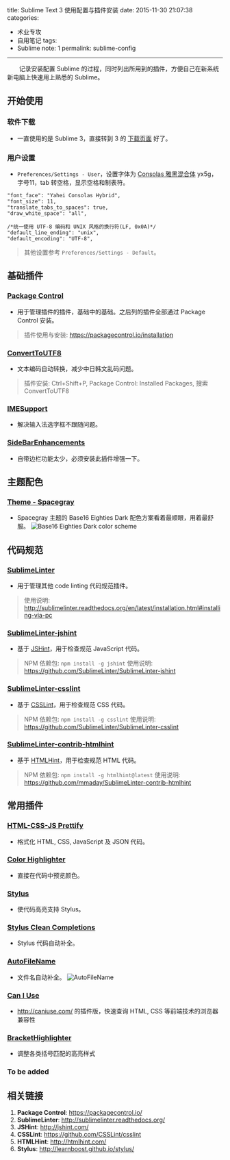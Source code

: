 title: Sublime Text 3 使用配置与插件安装
date: 2015-11-30 21:07:38
categories:
- 术业专攻
- 自用笔记
tags:
- Sublime
note: 1
permalink: sublime-config
---

　　记录安装配置 Sublime 的过程，同时列出所用到的插件，方便自己在新系统新电脑上快速用上熟悉的 Sublime。 

<!-- more -->

## 开始使用

### 软件下载
- 一直使用的是 Sublime 3，直接转到 3 的 [下载页面](http://www.sublimetext.com/3) 好了。

### 用户设置
- `Preferences/Settings - User`，设置字体为 [Consolas 雅黑混合体](http://pan.baidu.com/s/1mglgkSK) yx5g，字号11，tab 转空格，显示空格和制表符。

```
"font_face": "Yahei Consolas Hybrid",
"font_size": 11,
"translate_tabs_to_spaces": true,
"draw_white_space": "all",

/*统一使用 UTF-8 编码和 UNIX 风格的换行符(LF, 0x0A)*/
"default_line_ending": "unix",
"default_encoding": "UTF-8",
```

> 其他设置参考 `Preferences/Settings - Default`。

## 基础插件

### [Package Control](https://packagecontrol.io/)
- 用于管理插件的插件，基础中的基础。之后列的插件全部通过 Package Control 安装。
> 插件使用与安装: <https://packagecontrol.io/installation>

### [Convert​To​UTF8](https://packagecontrol.io/packages/ConvertToUTF8)
- 文本编码自动转换，减少中日韩文乱码问题。
> 插件安装: Ctrl+Shift+P, Package Control: Installed Packages, 搜索 Convert​To​UTF8

### [IMESupport](https://packagecontrol.io/packages/IMESupport)
- 解决输入法选字框不跟随问题。

### [Side​Bar​Enhancements](https://packagecontrol.io/packages/SideBarEnhancements)
- 自带边栏功能太少，必须安装此插件增强一下。

## 主题配色
### [Theme - Spacegray](https://packagecontrol.io/packages/Theme%20-%20Spacegray)
- Spacegray 主题的 Base16 Eighties Dark 配色方案看着最顺眼，用着最舒服。
![Base16 Eighties Dark color scheme](/resources/Base16-Eighties-Dark.jpg)

## 代码规范

### [Sublime​Linter](https://packagecontrol.io/packages/SublimeLinter)
- 用于管理其他 code linting 代码规范插件。
> 使用说明: http://sublimelinter.readthedocs.org/en/latest/installation.html#installing-via-pc

### [Sublime​Linter-jshint](https://packagecontrol.io/packages/SublimeLinter-jshint)
- 基于 [JSHint](http://jshint.com/)，用于检查规范 JavaScript 代码。
> NPM 依赖包: `npm install -g jshint`
> 使用说明: https://github.com/SublimeLinter/SublimeLinter-jshint

### [Sublime​Linter-csslint](https://packagecontrol.io/packages/SublimeLinter-csslint)
- 基于 [CSSLint](https://github.com/CSSLint/csslint)，用于检查规范 CSS 代码。
> NPM 依赖包: `npm install -g csslint`
> 使用说明: https://github.com/SublimeLinter/SublimeLinter-csslint

### [Sublime​Linter-contrib-htmlhint](https://packagecontrol.io/packages/SublimeLinter-contrib-htmlhint)
- 基于 [HTMLHint](http://htmlhint.com/)，用于检查规范 HTML 代码。
> NPM 依赖包: `npm install -g htmlhint@latest`
> 使用说明: https://github.com/mmaday/SublimeLinter-contrib-htmlhint

## 常用插件
### [HTML-CSS-JS Prettify](https://packagecontrol.io/packages/HTML-CSS-JS%20Prettify)
- 格式化 HTML, CSS, JavaScript 及 JSON 代码。

### [Color Highlighter](https://packagecontrol.io/packages/Color%20Highlighter)
- 直接在代码中预览颜色。

### [Stylus](https://packagecontrol.io/packages/Stylus)
- 使代码高亮支持 Stylus。

### [Stylus Clean Completions](https://packagecontrol.io/packages/Stylus%20Clean%20Completions)
- Stylus 代码自动补全。

### [AutoFileName](https://packagecontrol.io/packages/AutoFileName)
- 文件名自动补全。
![AutoFileName](/resources/autofilename.png)

### [Can I Use](https://packagecontrol.io/packages/Can%20I%20Use)
- http://caniuse.com/ 的插件版，快速查询 HTML, CSS 等前端技术的浏览器兼容性

### [BracketHighlighter](https://packagecontrol.io/packages/BracketHighlighter)
- 调整各类括号匹配的高亮样式

### To be added

## 相关链接
1. **Package Control**: <https://packagecontrol.io/>
1. **SublimeLinter**: <http://sublimelinter.readthedocs.org/>
1. **JSHint**: <http://jshint.com/>
1. **CSSLint**: <https://github.com/CSSLint/csslint>
1. **HTMLHint**: <http://htmlhint.com/>
1. **Stylus**: <http://learnboost.github.io/stylus/>
